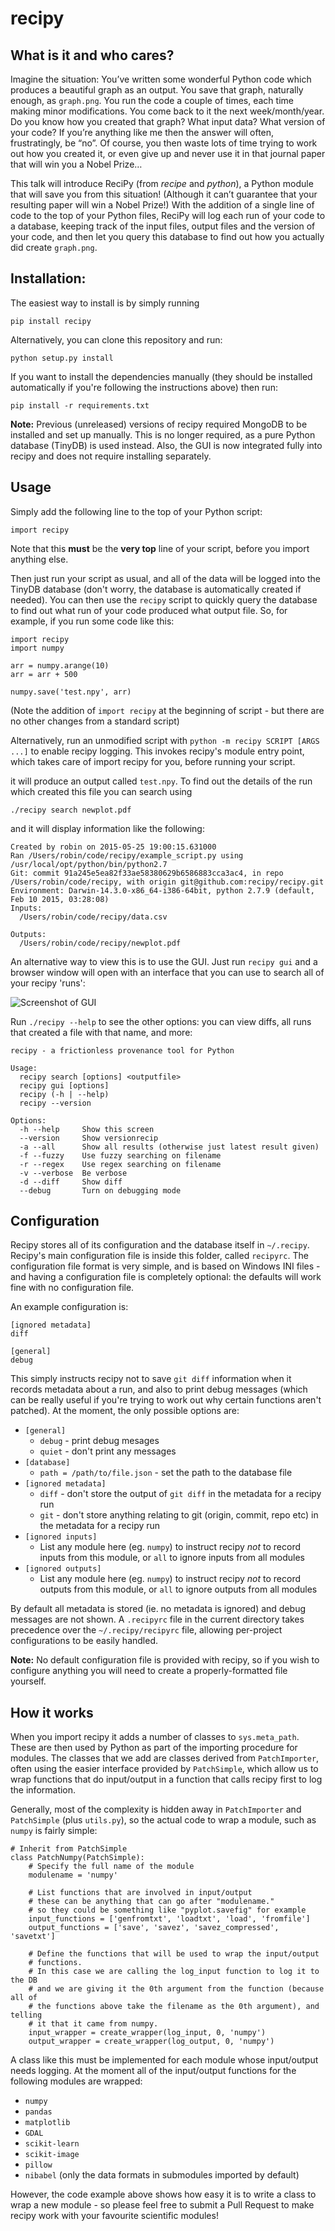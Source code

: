 # recipy

## What is it and who cares?
Imagine the situation: You’ve written some wonderful Python code which produces a beautiful graph as an output. You save that graph, naturally enough, as `graph.png`. You run the code a couple of times, each time making minor modifications. You come back to it the next week/month/year. Do you know how you created that graph? What input data? What version of your code? If you’re anything like me then the answer will often, frustratingly, be “no”. Of course, you then waste lots of time trying to work out how you created it, or even give up and never use it in that journal paper that will win you a Nobel Prize…

This talk will introduce ReciPy (from *recipe* and *python*), a Python module that will save you from this situation! (Although it can’t guarantee that your resulting paper will win a Nobel Prize!) With the addition of a single line of code to the top of your Python files, ReciPy will log each run of your code to a database, keeping track of the input files, output files and the version of your code, and then let you query this database to find out how you actually did create `graph.png`.

## Installation:
The easiest way to install is by simply running

    pip install recipy

Alternatively, you can clone this repository and run:

	python setup.py install

If you want to install the dependencies manually (they should be installed automatically if you're following the instructions above) then run:

	pip install -r requirements.txt


**Note:** Previous (unreleased) versions of recipy required MongoDB to be installed and set up manually. This is no longer required, as a pure Python database (TinyDB) is used instead. Also, the GUI is now integrated fully into recipy and does not require installing separately.

## Usage
Simply add the following line to the top of your Python script:

    import recipy

Note that this **must** be the **very top** line of your script, before you import anything else.

Then just run your script as usual, and all of the data will be logged into the TinyDB database (don't worry, the database is automatically created if needed). You can then use the `recipy` script to quickly query the database to find out what run of your code produced what output file. So, for example, if you run some code like this:

	import recipy
	import numpy

	arr = numpy.arange(10)
	arr = arr + 500

	numpy.save('test.npy', arr)

(Note the addition of `import recipy` at the beginning of script - but there are no other changes from a standard script)

Alternatively, run an unmodified script with `python -m recipy SCRIPT [ARGS ...]` to enable recipy logging. This invokes recipy's module entry point, which takes care of import recipy for you, before running your script.

it will produce an output called `test.npy`. To find out the details of the run which created this file you can search using

    ./recipy search newplot.pdf

and it will display information like the following:

    Created by robin on 2015-05-25 19:00:15.631000
	Ran /Users/robin/code/recipy/example_script.py using /usr/local/opt/python/bin/python2.7
	Git: commit 91a245e5ea82f33ae58380629b6586883cca3ac4, in repo /Users/robin/code/recipy, with origin git@github.com:recipy/recipy.git
	Environment: Darwin-14.3.0-x86_64-i386-64bit, python 2.7.9 (default, Feb 10 2015, 03:28:08)
	Inputs:
	  /Users/robin/code/recipy/data.csv

	Outputs:
	  /Users/robin/code/recipy/newplot.pdf

An alternative way to view this is to use the GUI. Just run `recipy gui` and a browser window will open with an interface that you can use to search all of your recipy 'runs':

![Screenshot of GUI](http://rtwilson.com/images/RecipyGUI.png)

Run `./recipy --help` to see the other options: you can view diffs, all runs that created a file with that name, and more:

	recipy - a frictionless provenance tool for Python
	
	Usage:
	  recipy search [options] <outputfile>
	  recipy gui [options]
	  recipy (-h | --help)
	  recipy --version
	
	Options:
	  -h --help     Show this screen
	  --version     Show versionrecip
	  -a --all      Show all results (otherwise just latest result given)
	  -f --fuzzy    Use fuzzy searching on filename
	  -r --regex    Use regex searching on filename
	  -v --verbose  Be verbose
	  -d --diff     Show diff
	  --debug       Turn on debugging mode

## Configuration
Recipy stores all of its configuration and the database itself in `~/.recipy`. Recipy's  main configuration file is inside this folder, called `recipyrc`. The configuration file format is very simple, and is based on Windows INI files - and having a configuration file is completely optional: the defaults will work fine with no configuration file.

An example configuration is:

	[ignored metadata]
	diff

	[general]
	debug

This simply instructs recipy not to save `git diff` information when it records metadata about a run, and also to print debug messages (which can be really useful if you're trying to work out why certain functions aren't patched). At the moment, the only possible options are:

 * `[general]`
	 * `debug` - print debug mesages
	 * `quiet` - don't print any messages
 *  `[database]`
 	 * `path = /path/to/file.json` - set the path to the database file
 * `[ignored metadata]`
	 * `diff` - don't store the output of `git diff` in the metadata for a recipy run
	 * `git` - don't store anything relating to git (origin, commit, repo etc) in the metadata for a recipy run
 * `[ignored inputs]`
 	 * List any module here (eg. `numpy`) to instruct recipy *not* to record inputs from this module, or `all` to ignore inputs from all modules
 * `[ignored outputs]`
 	 * List any module here (eg. `numpy`) to instruct recipy *not* to record outputs from this module, or `all` to ignore outputs from all modules	 

By default all metadata is stored (ie. no metadata is ignored) and debug messages are not shown. A `.recipyrc` file in the current directory takes precedence over the `~/.recipy/recipyrc` file, allowing per-project configurations to be easily handled.

**Note:** No default configuration file is provided with recipy, so if you wish to configure anything you will need to create a properly-formatted file yourself.

## How it works
When you import recipy it adds a number of classes to `sys.meta_path`. These are then used by Python as part of the importing procedure for modules. The classes that we add are classes derived from `PatchImporter`, often using the easier interface provided by `PatchSimple`, which allow us to wrap functions that do input/output in a function that calls recipy first to log the information.

Generally, most of the complexity is hidden away in `PatchImporter` and `PatchSimple` (plus `utils.py`), so the actual code to wrap a module, such as `numpy` is fairly simple:

	# Inherit from PatchSimple
	class PatchNumpy(PatchSimple):
		# Specify the full name of the module
	    modulename = 'numpy'

	    # List functions that are involved in input/output
	    # these can be anything that can go after "modulename."
	    # so they could be something like "pyplot.savefig" for example
	    input_functions = ['genfromtxt', 'loadtxt', 'load', 'fromfile']
	    output_functions = ['save', 'savez', 'savez_compressed', 'savetxt']

	    # Define the functions that will be used to wrap the input/output
	    # functions.
	    # In this case we are calling the log_input function to log it to the DB
	    # and we are giving it the 0th argument from the function (because all of
	    # the functions above take the filename as the 0th argument), and telling
	    # it that it came from numpy.
	    input_wrapper = create_wrapper(log_input, 0, 'numpy')
	    output_wrapper = create_wrapper(log_output, 0, 'numpy')

A class like this must be implemented for each module whose input/output needs logging. At the moment all of the input/output functions for the following modules are wrapped:

 * `numpy`
 * `pandas`
 * `matplotlib`
 * `GDAL`
 * `scikit-learn`
 * `scikit-image`
 * `pillow`
 * `nibabel` (only the data formats in submodules imported by default)

However, the code example above shows how easy it is to write a class to wrap a new module - so please feel free to submit a Pull Request to make recipy work with your favourite scientific modules!
